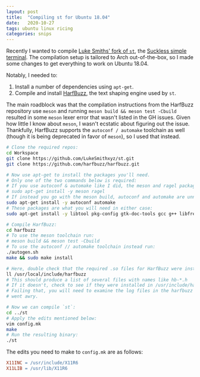 ```yaml
---
layout: post
title:  "Compiling st for Ubuntu 18.04"
date:   2020-10-27
tags: ubuntu linux ricing
categories: snips
---
```


Recently I wanted to compile [Luke Smiths' fork of `st`](https://github.com/LukeSmithxyz/st), the [Suckless simple terminal](https://st.suckless.org/).
The compilation setup is tailored to Arch out-of-the-box, so I made some changes to get everything to work on Ubuntu 18.04.

Notably, I needed to:
1. Install a number of dependencies using `apt-get`.
2. Compile and install [HarfBuzz](https://github.com/harfbuzz/harfbuzz), the text shaping engine used by `st`.

The main roadblock was that the compilation instructions from the HarfBuzz repository use `meson` and running `meson build && meson test -Cbuild` resulted in some `meson` lexer error that wasn't listed in the GH issues.
Given how little I know about `meson`, I wasn't ecstatic about figuring out the issue.
Thankfully, HarfBuzz supports the `autoconf / automake` toolchain as well (though it is being deprecated in favor of `meson`), so I used that instead.

```bash
# Clone the required repos:
cd Workspace
git clone https://github.com/LukeSmithxyz/st.git
git clone https://github.com/harfbuzz/harfbuzz.git

# Now use apt-get to install the packages you'll need.
# Only one of the two commands below is required:
# If you use autoconf & automake like I did, the meson and ragel packages are unnecessary.
# sudo apt-get install -y meson ragel
# If instead you go with the meson build, autoconf and automake are unnecessary.
sudo apt-get install -y autoconf automake
# These packages are what you will need in either case:
sudo apt-get install -y libtool pkg-config gtk-doc-tools gcc g++ libfreetype6-dev libglib2.0-dev libcairo2-dev libx11-dev libxft-dev libxext-dev

# Compile HarfBuzz:
cd harfbuzz
# To use the meson toolchain run:
# meson build && meson test -Cbuild
# To use the autoconf // automake toolchain instead run:
./autogen.sh
make && sudo make install

# Here, double check that the required .so files for HarfBuzz were installed into /usr/local/include/harfbuzz
ll /usr/local/include/harfbuzz
# This should produce a list of several files with names like hb-*.h
# If it doesn't, check to see if they were installed in /usr/include/harfbuzz
# Failing that, you will need to examine the log files in the harfbuzz directory to determine where things
# went awry.

# Now we can compile `st`:
cd ../st
# Apply the edits mentioned below:
vim config.mk
make
# Run the resulting binary:
./st
```

The edits you need to make to `config.mk` are as follows:
```Makefile
X11INC = /usr/include/X11R6
X11LIB = /usr/lib/X11R6
```
